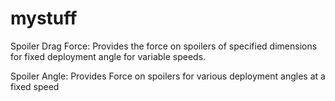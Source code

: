 # mystuff
Spoiler Drag Force: Provides the force on spoilers of specified dimensions for fixed deployment angle for variable speeds.

Spoiler Angle: Provides Force on spoilers for various deployment angles at a fixed speed
